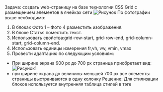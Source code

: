 Задача: создать web-страницу на базе технологии CSS Grid с размещением элементов в ячейках сети
![Рисунок](https://github.com/NellyLed/grids/assets/143941681/ad582b28-233f-4fb6-a9e0-c8ea7ecef928)
По фотографии выше необходимо:
1) В блоках Фото 1 – Фото 4 разместить изображения.
2) В блоке Статья поместить текст.
3) Использовать свойства:grid-row-start, grid-row-end, grid-column-start, grid-column-end.
4) Использовать единицы измерения fr,vh, vw, vmin, vmax
5) Провести адаптацию по следующим условиям:
- При ширине экрана 900 px до 700 px страница приобретает вид:![Рисунок1](https://github.com/NellyLed/grids/assets/143941681/8256a4bb-c53e-4b2f-9071-45cb608f6a11)
- при ширине экрана до величины меньшей 700 px все элементы страницы выстраиваются в одну колонку
Решение:
Для стилизации блоков используется внутренняя таблица стилей в тэге <style>.В целях адаптиации страницы под различные размеры экрана
используется @media all and(min-width:...px) and (max-width:...px)  
